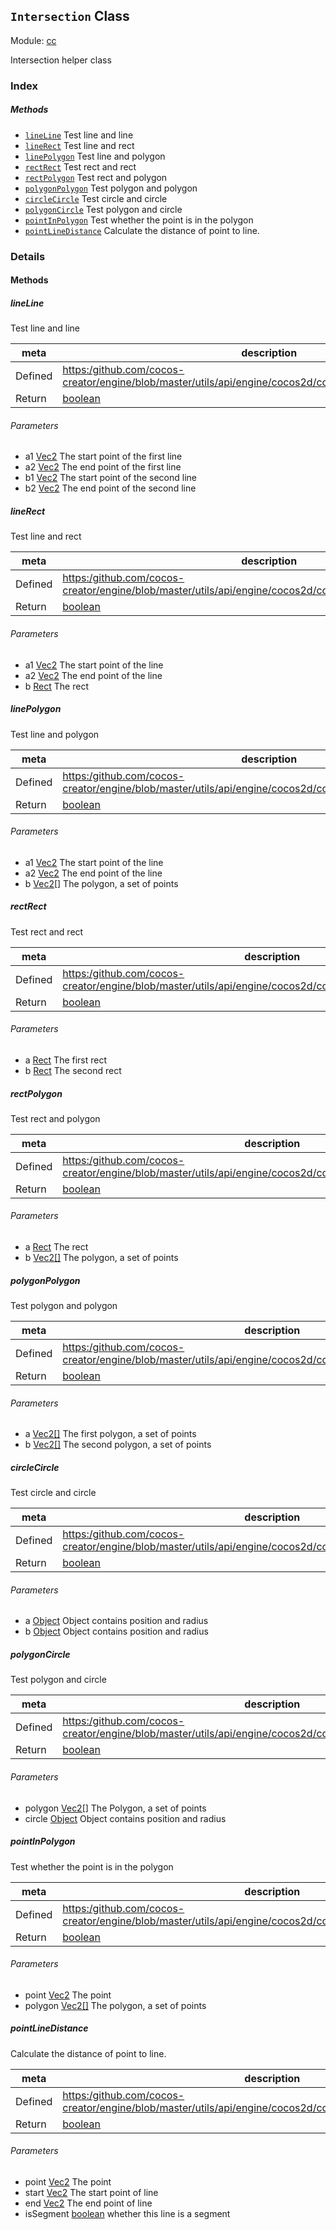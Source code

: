 ## `Intersection` Class



Module: [cc](../modules/cc.md)




Intersection helper class

### Index



##### Methods

  - [`lineLine`](#lineline) Test line and line
  - [`lineRect`](#linerect) Test line and rect
  - [`linePolygon`](#linepolygon) Test line and polygon
  - [`rectRect`](#rectrect) Test rect and rect
  - [`rectPolygon`](#rectpolygon) Test rect and polygon
  - [`polygonPolygon`](#polygonpolygon) Test polygon and polygon
  - [`circleCircle`](#circlecircle) Test circle and circle
  - [`polygonCircle`](#polygoncircle) Test polygon and circle
  - [`pointInPolygon`](#pointinpolygon) Test whether the point is in the polygon
  - [`pointLineDistance`](#pointlinedistance) Calculate the distance of point to line.



### Details




<!-- Method Block -->
#### Methods


##### lineLine

Test line and line

| meta | description |
|------|-------------|
| Defined | [https:/github.com/cocos-creator/engine/blob/master/utils/api/engine/cocos2d/core/collider/CCIntersection.js:12](https:/github.com/cocos-creator/engine/blob/master/utils/api/engine/cocos2d/core/collider/CCIntersection.js#L12) |
| Return 		 | <a href="https://developer.mozilla.org/en/JavaScript/Reference/Global_Objects/Boolean" class="crosslink external" target="_blank">boolean</a> 

###### Parameters
- a1 <a href="../classes/Vec2.html" class="crosslink">Vec2</a> The start point of the first line
- a2 <a href="../classes/Vec2.html" class="crosslink">Vec2</a> The end point of the first line
- b1 <a href="../classes/Vec2.html" class="crosslink">Vec2</a> The start point of the second line
- b2 <a href="../classes/Vec2.html" class="crosslink">Vec2</a> The end point of the second line


##### lineRect

Test line and rect

| meta | description |
|------|-------------|
| Defined | [https:/github.com/cocos-creator/engine/blob/master/utils/api/engine/cocos2d/core/collider/CCIntersection.js:43](https:/github.com/cocos-creator/engine/blob/master/utils/api/engine/cocos2d/core/collider/CCIntersection.js#L43) |
| Return 		 | <a href="https://developer.mozilla.org/en/JavaScript/Reference/Global_Objects/Boolean" class="crosslink external" target="_blank">boolean</a> 

###### Parameters
- a1 <a href="../classes/Vec2.html" class="crosslink">Vec2</a> The start point of the line
- a2 <a href="../classes/Vec2.html" class="crosslink">Vec2</a> The end point of the line
- b <a href="../classes/Rect.html" class="crosslink">Rect</a> The rect


##### linePolygon

Test line and polygon

| meta | description |
|------|-------------|
| Defined | [https:/github.com/cocos-creator/engine/blob/master/utils/api/engine/cocos2d/core/collider/CCIntersection.js:75](https:/github.com/cocos-creator/engine/blob/master/utils/api/engine/cocos2d/core/collider/CCIntersection.js#L75) |
| Return 		 | <a href="https://developer.mozilla.org/en/JavaScript/Reference/Global_Objects/Boolean" class="crosslink external" target="_blank">boolean</a> 

###### Parameters
- a1 <a href="../classes/Vec2.html" class="crosslink">Vec2</a> The start point of the line
- a2 <a href="../classes/Vec2.html" class="crosslink">Vec2</a> The end point of the line
- b <a href="../classes/Vec2.html" class="crosslink">Vec2[]</a> The polygon, a set of points


##### rectRect

Test rect and rect

| meta | description |
|------|-------------|
| Defined | [https:/github.com/cocos-creator/engine/blob/master/utils/api/engine/cocos2d/core/collider/CCIntersection.js:100](https:/github.com/cocos-creator/engine/blob/master/utils/api/engine/cocos2d/core/collider/CCIntersection.js#L100) |
| Return 		 | <a href="https://developer.mozilla.org/en/JavaScript/Reference/Global_Objects/Boolean" class="crosslink external" target="_blank">boolean</a> 

###### Parameters
- a <a href="../classes/Rect.html" class="crosslink">Rect</a> The first rect
- b <a href="../classes/Rect.html" class="crosslink">Rect</a> The second rect


##### rectPolygon

Test rect and polygon

| meta | description |
|------|-------------|
| Defined | [https:/github.com/cocos-creator/engine/blob/master/utils/api/engine/cocos2d/core/collider/CCIntersection.js:130](https:/github.com/cocos-creator/engine/blob/master/utils/api/engine/cocos2d/core/collider/CCIntersection.js#L130) |
| Return 		 | <a href="https://developer.mozilla.org/en/JavaScript/Reference/Global_Objects/Boolean" class="crosslink external" target="_blank">boolean</a> 

###### Parameters
- a <a href="../classes/Rect.html" class="crosslink">Rect</a> The rect
- b <a href="../classes/Vec2.html" class="crosslink">Vec2[]</a> The polygon, a set of points


##### polygonPolygon

Test polygon and polygon

| meta | description |
|------|-------------|
| Defined | [https:/github.com/cocos-creator/engine/blob/master/utils/api/engine/cocos2d/core/collider/CCIntersection.js:182](https:/github.com/cocos-creator/engine/blob/master/utils/api/engine/cocos2d/core/collider/CCIntersection.js#L182) |
| Return 		 | <a href="https://developer.mozilla.org/en/JavaScript/Reference/Global_Objects/Boolean" class="crosslink external" target="_blank">boolean</a> 

###### Parameters
- a <a href="../classes/Vec2.html" class="crosslink">Vec2[]</a> The first polygon, a set of points
- b <a href="../classes/Vec2.html" class="crosslink">Vec2[]</a> The second polygon, a set of points


##### circleCircle

Test circle and circle

| meta | description |
|------|-------------|
| Defined | [https:/github.com/cocos-creator/engine/blob/master/utils/api/engine/cocos2d/core/collider/CCIntersection.js:221](https:/github.com/cocos-creator/engine/blob/master/utils/api/engine/cocos2d/core/collider/CCIntersection.js#L221) |
| Return 		 | <a href="https://developer.mozilla.org/en/JavaScript/Reference/Global_Objects/Boolean" class="crosslink external" target="_blank">boolean</a> 

###### Parameters
- a <a href="https://developer.mozilla.org/en/JavaScript/Reference/Global_Objects/Object" class="crosslink external" target="_blank">Object</a> Object contains position and radius
- b <a href="https://developer.mozilla.org/en/JavaScript/Reference/Global_Objects/Object" class="crosslink external" target="_blank">Object</a> Object contains position and radius


##### polygonCircle

Test polygon and circle

| meta | description |
|------|-------------|
| Defined | [https:/github.com/cocos-creator/engine/blob/master/utils/api/engine/cocos2d/core/collider/CCIntersection.js:238](https:/github.com/cocos-creator/engine/blob/master/utils/api/engine/cocos2d/core/collider/CCIntersection.js#L238) |
| Return 		 | <a href="https://developer.mozilla.org/en/JavaScript/Reference/Global_Objects/Boolean" class="crosslink external" target="_blank">boolean</a> 

###### Parameters
- polygon <a href="../classes/Vec2.html" class="crosslink">Vec2[]</a> The Polygon, a set of points
- circle <a href="https://developer.mozilla.org/en/JavaScript/Reference/Global_Objects/Object" class="crosslink external" target="_blank">Object</a> Object contains position and radius


##### pointInPolygon

Test whether the point is in the polygon

| meta | description |
|------|-------------|
| Defined | [https:/github.com/cocos-creator/engine/blob/master/utils/api/engine/cocos2d/core/collider/CCIntersection.js:267](https:/github.com/cocos-creator/engine/blob/master/utils/api/engine/cocos2d/core/collider/CCIntersection.js#L267) |
| Return 		 | <a href="https://developer.mozilla.org/en/JavaScript/Reference/Global_Objects/Boolean" class="crosslink external" target="_blank">boolean</a> 

###### Parameters
- point <a href="../classes/Vec2.html" class="crosslink">Vec2</a> The point
- polygon <a href="../classes/Vec2.html" class="crosslink">Vec2[]</a> The polygon, a set of points


##### pointLineDistance

Calculate the distance of point to line.

| meta | description |
|------|-------------|
| Defined | [https:/github.com/cocos-creator/engine/blob/master/utils/api/engine/cocos2d/core/collider/CCIntersection.js:297](https:/github.com/cocos-creator/engine/blob/master/utils/api/engine/cocos2d/core/collider/CCIntersection.js#L297) |
| Return 		 | <a href="https://developer.mozilla.org/en/JavaScript/Reference/Global_Objects/Boolean" class="crosslink external" target="_blank">boolean</a> 

###### Parameters
- point <a href="../classes/Vec2.html" class="crosslink">Vec2</a> The point
- start <a href="../classes/Vec2.html" class="crosslink">Vec2</a> The start point of line
- end <a href="../classes/Vec2.html" class="crosslink">Vec2</a> The end point of line
- isSegment <a href="https://developer.mozilla.org/en/JavaScript/Reference/Global_Objects/Boolean" class="crosslink external" target="_blank">boolean</a> whether this line is a segment



